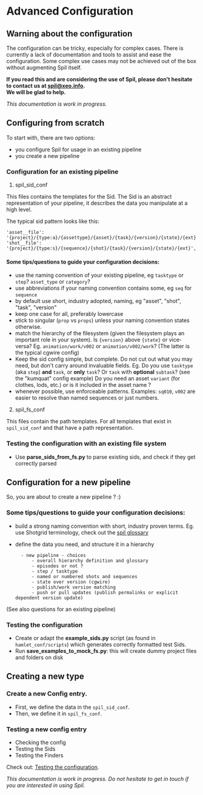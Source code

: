 # Advanced Configuration 

## Warning about the configuration

The configuration can be tricky, especially for complex cases.
There is currently a lack of documentation and tools to assist and ease the configuration.
Some complex use cases may not be achieved out of the box without augmenting Spil itself.

**If you read this and are considering the use of Spil, please don't hesitate to contact us at [spil@xeo.info](mailto:spil@xeo.info).  
We will be glad to help.** 

*This documentation is work in progress.* 

## Configuring from scratch

To start with, there are two options: 
- you configure Spil for usage in an existing pipeline 
- you create a new pipeline

### Configuration for an existing pipeline

1. spil_sid_conf

This files contains the templates for the Sid.
The Sid is an abstract representation of your pipeline, it describes the data you manipulate at a high level.

The typical sid pattern looks like this: 
```
'asset__file':            '{project}/{type:a}/{assettype}/{asset}/{task}/{version}/{state}/{ext}',
'shot__file':             '{project}/{type:s}/{sequence}/{shot}/{task}/{version}/{state}/{ext}',
```

#### Some tips/questions to guide your configuration decisions:

- use the naming convention of your existing pipeline, 
  eg `tasktype` or `step`? `asset_type` or `category`?  
- use abbreviations if your naming convention contains some, eg `seq` for `sequence`  
- by default use short, industry adopted, naming, eg "asset", "shot", "task", "version"
- keep one case for all, preferably lowercase
- stick to singular (`prop` vs `props`) unless your naming convention states otherwise.  
- match the hierarchy of the filesystem (given the filesystem plays an important role in your system).
  Is `{version}` above `{state}` or vice-versa? Eg. `animation/work/v002` or `animation/v002/work`?
  (The latter is the typical cgwire config)
- Keep the sid config simple, but complete. 
  Do not cut out what you may need, but don't carry around invaluable fields. 
  Eg. Do you use `tasktype` (aka `step`) **and** `task`, or **only** `task`?
  Or `task` with **optional** `subtask`? (see the "kumquat" config example)
  Do you need an asset `variant` (for clothes, lods, etc.) or is it included in the asset name ?
- whenever possible, use enforceable patterns.
  Examples: `sq010`, `v002` are easier to resolve than named sequences or just numbers.

2. spil_fs_conf

This files contain the path templates.
For all templates that exist in `spil_sid_conf` and that have a path representation.

### Testing the configuration with an existing file system
- Use **parse_sids_from_fs.py** to parse existing sids, and check if they get correctly parsed


## Configuration for a new pipeline

So, you are about to create a new pipeline ? :)

### Some tips/questions to guide your configuration decisions:
- build a strong naming convention with short, industry proven terms.
  Eg. use Shotgrid terminology, check out the [spil glossary](glossary.md)
- define the data you need, and structure it in a hierarchy

        - new pipeline - choices
            - overall hierarchy definition and glossary
            - episodes or not ?
            - step / tasktype
            - named or numbered shots and sequences
            - state over version (cgwire)
            - publish/work version matching
            - push or pull updates (publish permalinks or explicit dependent version update)

(See also questions for an existing pipeline)


### Testing the configuration

- Create or adapt the **example_sids.py** script (as found in `hamlet_conf/scripts`) which generates correctly formatted test Sids.
- Run **save_examples_to_mock_fs.py**: this will create dummy project files and folders on disk


## Creating a new type

### Create a new Config entry.

- First, we define the data in the `spil_sid_conf`.
- Then, we define it in `spil_fs_conf`.

### Testing a new config entry

- Checking the config
- Testing the Sids
- Testing the Finders

Check out: [Testing the configuration](configuration.md). 

*This documentation is work in progress. Do not hesitate to get in touch if you are interested in using Spil.*